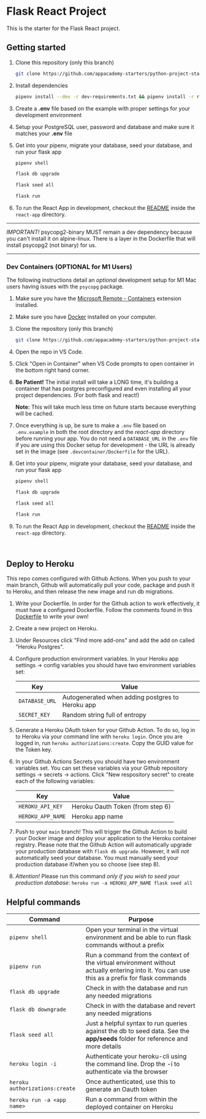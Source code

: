 # Flask React Project

This is the starter for the Flask React project.

## Getting started

1. Clone this repository (only this branch)

   ```bash
   git clone https://github.com/appacademy-starters/python-project-starter.git
   ```

2. Install dependencies

   ```bash
   pipenv install --dev -r dev-requirements.txt && pipenv install -r requirements.txt
   ```

3. Create a **.env** file based on the example with proper settings for your
   development environment
4. Setup your PostgreSQL user, password and database and make sure it matches your **.env** file

5. Get into your pipenv, migrate your database, seed your database, and run your flask app

   ```bash
   pipenv shell
   ```

   ```bash
   flask db upgrade
   ```

   ```bash
   flask seed all
   ```

   ```bash
   flask run
   ```

6. To run the React App in development, checkout the [README](./react-app/README.md) inside the `react-app` directory.

---

_IMPORTANT!_
psycopg2-binary MUST remain a dev dependency because you can't install it on alpine-linux.
There is a layer in the Dockerfile that will install psycopg2 (not binary) for us.

---

### Dev Containers (OPTIONAL for M1 Users)

The following instructions detail an _optional_ development setup for M1 Mac users having issues with the `psycopg` package.

1. Make sure you have the [Microsoft Remote - Containers](https://marketplace.visualstudio.com/items?itemName=ms-vscode-remote.remote-containers) extension installed.
2. Make sure you have [Docker](https://www.docker.com/products/docker-desktop/) installed on your computer.
3. Clone the repository (only this branch)
   ```bash
   git clone https://github.com/appacademy-starters/python-project-starter.git
   ```
4. Open the repo in VS Code.
5. Click "Open in Container" when VS Code prompts to open container in the bottom right hand corner.
6. **Be Patient!** The initial install will take a LONG time, it's building a container that has postgres preconfigured and even installing all your project dependencies. (For both flask and react!)

   **Note:** This will take much less time on future starts because everything will be cached.

7. Once everything is up, be sure to make a `.env` file based on `.env.example` in both the root directory and the _react-app_ directory before running your app. You do not need a `DATABASE_URL` in the `.env` file if you are using this Docker setup for development - the URL is already set in the image (see `.devcontainer/Dockerfile` for the URL).

8. Get into your pipenv, migrate your database, seed your database, and run your flask app

   ```bash
   pipenv shell
   ```

   ```bash
   flask db upgrade
   ```

   ```bash
   flask seed all
   ```

   ```bash
   flask run
   ```

9. To run the React App in development, checkout the [README](./react-app/README.md) inside the `react-app` directory.

<br>

## Deploy to Heroku

This repo comes configured with Github Actions. When you push to your main branch, Github will automatically pull your code, package and push it to Heroku, and then release the new image and run db migrations.

1. Write your Dockerfile. In order for the Github action to work effectively, it must have a configured Dockerfile. Follow the comments found in this [Dockerfile](./Dockerfile) to write your own!

2. Create a new project on Heroku.

3. Under Resources click "Find more add-ons" and add the add on called "Heroku Postgres".

4. Configure production environment variables. In your Heroku app settings -> config variables you should have two environment variables set:

   | Key            | Value                                            |
   | -------------- | ------------------------------------------------ |
   | `DATABASE_URL` | Autogenerated when adding postgres to Heroku app |
   | `SECRET_KEY`   | Random string full of entropy                    |

5. Generate a Heroku OAuth token for your Github Action. To do so, log in to Heroku via your command line with `heroku login`. Once you are logged in, run `heroku authorizations:create`. Copy the GUID value for the Token key.

6. In your Github Actions Secrets you should have two environment variables set. You can set these variables via your Github repository settings -> secrets -> actions. Click "New respository secret" to create
   each of the following variables:

   | Key               | Value                            |
   | ----------------- | -------------------------------- |
   | `HEROKU_API_KEY`  | Heroku Oauth Token (from step 6) |
   | `HEROKU_APP_NAME` | Heroku app name                  |

7. Push to your `main` branch! This will trigger the Github Action to build your Docker image and deploy your application to the Heroku container registry. Please note that the Github Action will automatically upgrade your production database with `flask db upgrade`. However, it will _not_ automatically seed your database. You must manually seed your production database if/when you so choose (see step 8).

8. _Attention!_ Please run this command _only if you wish to seed your production database_: `heroku run -a HEROKU_APP_NAME flask seed all`

## Helpful commands

| Command                        | Purpose                                                                                                                                      |
| ------------------------------ | -------------------------------------------------------------------------------------------------------------------------------------------- |
| `pipenv shell`                 | Open your terminal in the virtual environment and be able to run flask commands without a prefix                                             |
| `pipenv run`                   | Run a command from the context of the virtual environment without actually entering into it. You can use this as a prefix for flask commands |
| `flask db upgrade`             | Check in with the database and run any needed migrations                                                                                     |
| `flask db downgrade`           | Check in with the database and revert any needed migrations                                                                                  |
| `flask seed all`               | Just a helpful syntax to run queries against the db to seed data. See the **app/seeds** folder for reference and more details                |
| `heroku login -i`              | Authenticate your heroku-cli using the command line. Drop the -i to authenticate via the browser                                             |
| `heroku authorizations:create` | Once authenticated, use this to generate an Oauth token                                                                                      |
| `heroku run -a <app name>`     | Run a command from within the deployed container on Heroku                                                                                   |
